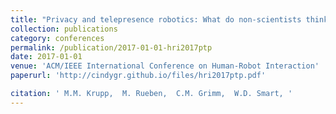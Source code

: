 ```yaml
---
title: "Privacy and telepresence robotics: What do non-scientists think?"
collection: publications
category: conferences
permalink: /publication/2017-01-01-hri2017ptp
date: 2017-01-01
venue: 'ACM/IEEE International Conference on Human-Robot Interaction'
paperurl: 'http://cindygr.github.io/files/hri2017ptp.pdf'

citation: ' M.M. Krupp,  M. Rueben,  C.M. Grimm,  W.D. Smart, '
---
```


